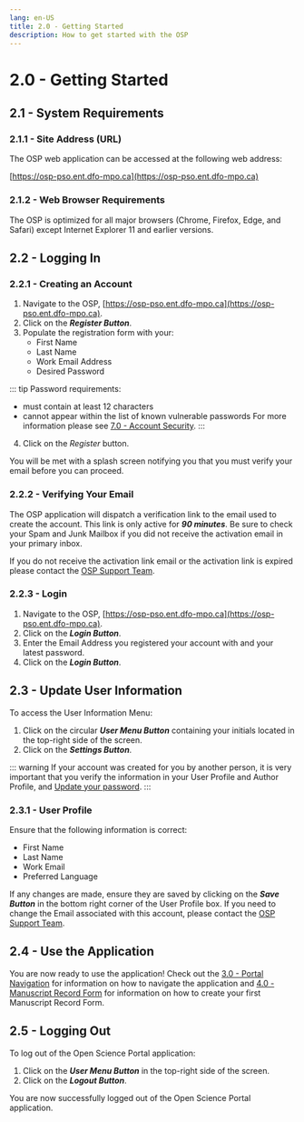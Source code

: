 ```yaml
---
lang: en-US
title: 2.0 - Getting Started
description: How to get started with the OSP 
---
```

# 2.0 - Getting Started

## 2.1 - System Requirements

### 2.1.1 - Site Address (URL)

The OSP web application can be accessed at the following web address:

[https://osp-pso.ent.dfo-mpo.ca](https://osp-pso.ent.dfo-mpo.ca)

### 2.1.2 - Web Browser Requirements

The OSP is optimized for all major browsers (Chrome, Firefox, Edge, and Safari)
except Internet Explorer 11 and earlier versions.

## 2.2 - Logging In

### 2.2.1 - Creating an Account

1. Navigate to the OSP, [https://osp-pso.ent.dfo-mpo.ca](https://osp-pso.ent.dfo-mpo.ca).
2. Click on the ***Register Button***.
3. Populate the registration form with your:
   - First Name
   - Last Name
   - Work Email Address
   - Desired Password

::: tip
Password requirements:
- must contain at least 12 characters
- cannot appear within the list of known vulnerable passwords
For more information please see [7.0 - Account Security](/guide/account-security).
:::

4. Click on the _Register_ button.

You will be met with a splash screen notifying you that you must verify your
email before you can proceed.

### 2.2.2 - Verifying Your Email

The OSP application will dispatch a verification link to the email used to
create the account. This link is only active for ***90 minutes***.
Be sure to check your Spam and Junk Mailbox if you did not receive the
activation email in your primary inbox.

If you do not receive the activation link email or the activation link is
expired please contact the [OSP Support
Team](mailto:DFO.OpenScience-ScienceOuverte.MPO@dfo-mpo.gc.ca).

### 2.2.3 - Login

1. Navigate to the OSP,
[https://osp-pso.ent.dfo-mpo.ca](https://osp-pso.ent.dfo-mpo.ca).
2. Click on the ***Login Button***.
3. Enter the Email Address you registered your account with and your latest password.
4. Click on the ***Login Button***.

## 2.3 - Update User Information

To access the User Information Menu:
1. Click on the circular ***User Menu Button*** containing your initials located in the
top-right side of the screen.
2. Click on the ***Settings Button***.

::: warning
If your account was created for you by another person, it is very important that
you verify the information in your User Profile and Author Profile, and [Update
your
password](/guide/account-security).
:::

### 2.3.1 - User Profile
Ensure that the following information is correct:
- First Name
- Last Name
- Work Email
- Preferred Language

If any changes are made, ensure they are saved by clicking on the ***Save Button*** in the bottom right corner of the User Profile box. If you need to change
the Email associated with this account, please contact the [OSP Support
Team](mailto:DFO.OpenScience-ScienceOuverte.MPO@dfo-mpo.gc.ca).

## 2.4 - Use the Application
You are now ready to use the application! Check out the [3.0 - Portal Navigation](/guide/portal-navigation) for information on how to
navigate the application and [4.0 - Manuscript Record Form](/guide/manuscript-record-form) for information on how to
create your first Manuscript Record Form.

## 2.5 - Logging Out
To log out of the Open Science Portal application:
1. Click on the ***User Menu Button*** in the top-right side of the screen.
2. Click on the ***Logout Button***.

You are now successfully logged out of the Open Science Portal application.



